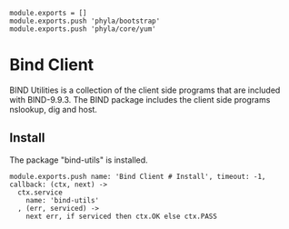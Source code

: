 
    module.exports = []
    module.exports.push 'phyla/bootstrap'
    module.exports.push 'phyla/core/yum'

# Bind Client

BIND Utilities is a collection of the client side programs that are included 
with BIND-9.9.3. The BIND package includes the client side programs 
nslookup, dig and host.

## Install

The package "bind-utils" is installed.

    module.exports.push name: 'Bind Client # Install', timeout: -1, callback: (ctx, next) ->
      ctx.service
        name: 'bind-utils'
      , (err, serviced) ->
        next err, if serviced then ctx.OK else ctx.PASS
